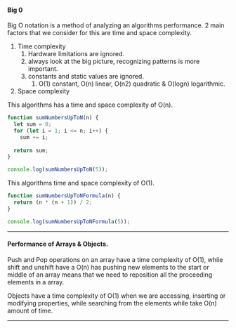 	
#### Big 0
Big O notation is a method of analyzing an algorithms performance. 2 main factors that we consider for this are time and space complexity.
1. Time complexity
	1. Hardware limitations are ignored.
	2. always look at the big picture, recognizing patterns is more important.
	3. constants and static values are ignored.
		1. O(1) constant, O(n) linear, O(n2) quadratic & O(logn) logarithmic.
2. Space complexity

This algorithms has a time and space complexity of O(n).
```javascript
function sumNumbersUpToN(n) {
  let sum = 0;
  for (let i = 1; i <= n; i++) {
    sum += i;
  
  return sum;
}

console.log(sumNumbersUpToN(5));
```

This algorithms time and space complexity of O(1).
```javascript
function sumNumbersUpToNFormula(n) {
  return (n * (n + 1)) / 2;
}

console.log(sumNumbersUpToNFormula(5));
```

---

#### Performance of Arrays & Objects.

Push and Pop operations on an array have a time complexity of O(1), while shift and unshift have a O(n) has pushing new elements to the start or middle of an array means that we need to reposition all the proceeding elements in a array.

Objects have a time complexity of O(1) when we are accessing, inserting or modifying properties, while searching from the elements while take O(n) amount of time.

---

